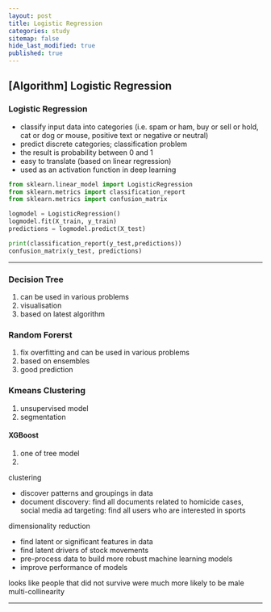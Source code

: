 ```yaml
---
layout: post
title: Logistic Regression
categories: study
sitemap: false
hide_last_modified: true
published: true
---
```

## [Algorithm] Logistic Regression

### Logistic Regression
* classify input data into categories (i.e. spam or ham, buy or sell or hold, cat or dog or mouse, positive text or negative or neutral)
* predict discrete categories; classification problem
* the result is probability between 0 and 1
* easy to translate (based on linear regression)
* used as an activation function in deep learning 

~~~python
from sklearn.linear_model import LogisticRegression
from sklearn.metrics import classification_report
from sklearn.metrics import confusion_matrix

logmodel = LogisticRegression()
logmodel.fit(X_train, y_train)
predictions = logmodel.predict(X_test)

print(classification_report(y_test,predictions))
confusion_matrix(y_test, predictions)
~~~

----
### Decision Tree
1. can be used in various problems
2. visualisation
3. based on latest algorithm 

### Random Forerst
1. fix overfitting and can be used in various problems
2. based on ensembles
3. good prediction

### Kmeans Clustering
1. unsupervised model
2. segmentation

#### XGBoost
1. one of tree model
2. 


clustering 
- discover patterns and groupings in data
- document discovery: find all documents related to homicide cases, social media ad targeting: find all users who are interested in sports

dimensionality reduction 
- find latent or significant features in data
- find latent drivers of stock movements
- pre-process data to build more robust machine learning models
- improve performance of models

looks like people that did not survive were much more likely to be male 
multi-collinearity

----
